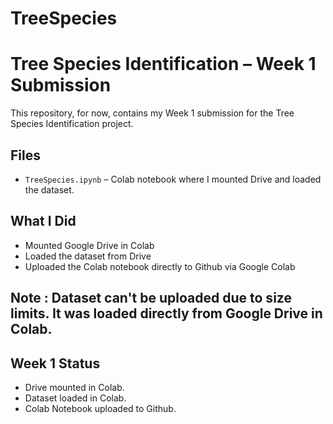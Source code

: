 # TreeSpecies

# Tree Species Identification – Week 1 Submission

This repository, for now, contains my Week 1 submission for the Tree Species Identification project.

## Files
- `TreeSpecies.ipynb` – Colab notebook where I mounted Drive and loaded the dataset.

## What I Did
- Mounted Google Drive in Colab  
- Loaded the dataset from Drive
- Uploaded the Colab notebook directly to Github via Google Colab

## Note : Dataset can't be uploaded due to size limits. It was loaded directly from Google Drive in Colab.

## Week 1 Status
- Drive mounted in Colab.
- Dataset loaded in Colab.
- Colab Notebook uploaded to Github.
